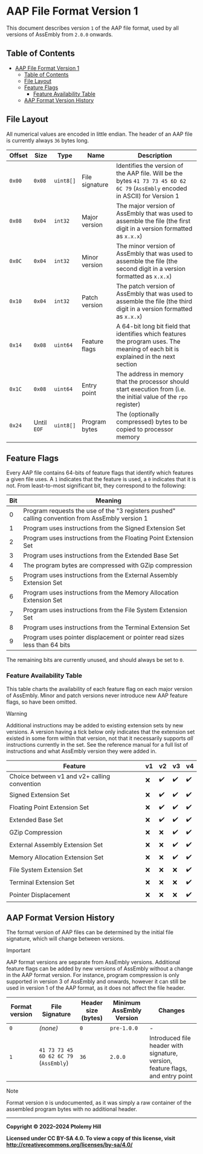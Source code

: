 # AAP File Format Version 1

This document describes version `1` of the AAP file format, used by all versions of AssEmbly from `2.0.0` onwards.

## Table of Contents

- [AAP File Format Version 1](#aap-file-format-version-1)
  - [Table of Contents](#table-of-contents)
  - [File Layout](#file-layout)
  - [Feature Flags](#feature-flags)
    - [Feature Availability Table](#feature-availability-table)
  - [AAP Format Version History](#aap-format-version-history)

## File Layout

All numerical values are encoded in little endian. The header of an AAP file is currently always `36` bytes long.

| Offset | Size        | Type      | Name           | Description                                                                                                                       |
|--------|-------------|-----------|----------------|-----------------------------------------------------------------------------------------------------------------------------------|
| `0x00` | `0x08`      | `uint8[]` | File signature | Identifies the version of the AAP file. Will be the bytes `41 73 73 45 6D 62 6C 79` (`AssEmbly` encoded in ASCII) for Version 1   |
| `0x08` | `0x04`      | `int32`   | Major version  | The major version of AssEmbly that was used to assemble the file (the first digit in a version formatted as `x.x.x`)              |
| `0x0C` | `0x04`      | `int32`   | Minor version  | The minor version of AssEmbly that was used to assemble the file (the second digit in a version formatted as `x.x.x`)             |
| `0x10` | `0x04`      | `int32`   | Patch version  | The patch version of AssEmbly that was used to assemble the file (the third digit in a version formatted as `x.x.x`)              |
| `0x14` | `0x08`      | `uint64`  | Feature flags  | A 64-bit long bit field that identifies which features the program uses. The meaning of each bit is explained in the next section |
| `0x1C` | `0x08`      | `uint64`  | Entry point    | The address in memory that the processor should start execution from (i.e. the initial value of the `rpo` register)               |
| `0x24` | Until `EOF` | `uint8[]` | Program bytes  | The (optionally compressed) bytes to be copied to processor memory                                                                |

## Feature Flags

Every AAP file contains 64-bits of feature flags that identify which features a given file uses. A `1` indicates that the feature is used, a `0` indicates that it is not. From least-to-most significant bit, they correspond to the following:

| Bit | Meaning                                                                                         |
|-----|-------------------------------------------------------------------------------------------------|
| 0   | Program requests the use of the "3 registers pushed" calling convention from AssEmbly version 1 |
| 1   | Program uses instructions from the Signed Extension Set                                         |
| 2   | Program uses instructions from the Floating Point Extension Set                                 |
| 3   | Program uses instructions from the Extended Base Set                                            |
| 4   | The program bytes are compressed with GZip compression                                          |
| 5   | Program uses instructions from the External Assembly Extension Set                              |
| 6   | Program uses instructions from the Memory Allocation Extension Set                              |
| 7   | Program uses instructions from the File System Extension Set                                    |
| 8   | Program uses instructions from the Terminal Extension Set                                       |
| 9   | Program uses pointer displacement or pointer read sizes less than 64 bits                       |

The remaining bits are currently unused, and should always be set to `0`.

### Feature Availability Table

This table charts the availability of each feature flag on each major version of AssEmbly. Minor and patch versions never introduce new AAP feature flags, so have been omitted.

> [!WARNING]
> Additional instructions may be added to existing extension sets by new versions. A version having a tick below only indicates that the extension set existed in some form within that version, not that it necessarily supports *all* instructions currently in the set. See the reference manual for a full list of instructions and what AssEmbly version they were added in.

| Feature                                      | v1 | v2 | v3 | v4 |
|----------------------------------------------|----|----|----|----|
| Choice between v1 and v2+ calling convention | ❌ | ✔️ | ✔️ | ✔️ |
| Signed Extension Set                         | ❌ | ✔️ | ✔️ | ✔️ |
| Floating Point Extension Set                 | ❌ | ✔️ | ✔️ | ✔️ |
| Extended Base Set                            | ❌ | ✔️ | ✔️ | ✔️ |
| GZip Compression                             | ❌ | ❌ | ✔️ | ✔️ |
| External Assembly Extension Set              | ❌ | ❌ | ✔️ | ✔️ |
| Memory Allocation Extension Set              | ❌ | ❌ | ✔️ | ✔️ |
| File System Extension Set                    | ❌ | ❌ | ❌ | ✔️ |
| Terminal Extension Set                       | ❌ | ❌ | ❌ | ✔️ |
| Pointer Displacement                         | ❌ | ❌ | ❌ | ✔️ |

## AAP Format Version History

The format version of AAP files can be determined by the initial file signature, which will change between versions.

> [!IMPORTANT]
> AAP format versions are separate from AssEmbly versions. Additional feature flags can be added by new versions of AssEmbly without a change in the AAP format version. For instance, program compression is only supported in version 3 of AssEmbly and onwards, however it can still be used in version 1 of the AAP format, as it does not affect the file header.

| Format version | File Signature                         | Header size (bytes) | Minimum AssEmbly Version | Changes                                                                        |
|----------------|----------------------------------------|---------------------|--------------------------|--------------------------------------------------------------------------------|
| `0`            | *(none)*                               | `0`                 | `pre-1.0.0`              | -                                                                              |
| `1`            | `41 73 73 45 6D 62 6C 79` (`AssEmbly`) | `36`                | `2.0.0`                  | Introduced file header with signature, version, feature flags, and entry point |

> [!NOTE]
> Format version `0` is undocumented, as it was simply a raw container of the assembled program bytes with no additional header.

---

**Copyright © 2022–2024  Ptolemy Hill**

**Licensed under CC BY-SA 4.0. To view a copy of this license, visit <http://creativecommons.org/licenses/by-sa/4.0/>**
